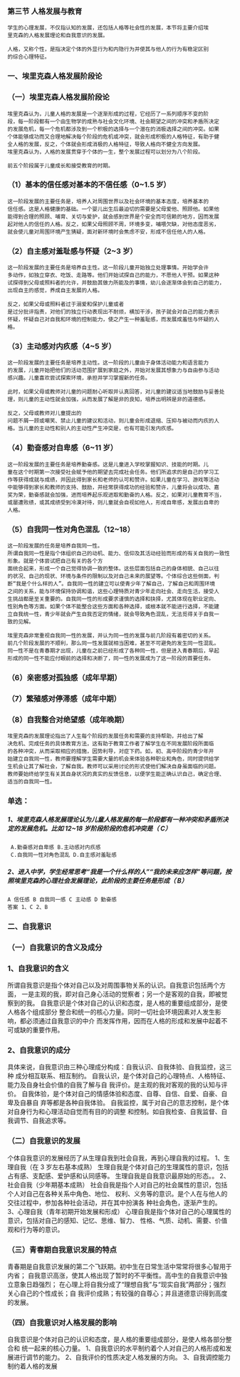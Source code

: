 ### 第三节 人格发展与教育
    学生的心理发展，不仅指认知的发展，还包括人格等社会性的发展，本节将主要介绍埃
    里克森的人格发展理论和自我意识的发展。
    
    人格，又称个性，是指决定个体的外显行为和内隐行为并使其与他人的行为有稳定区别
    的综合心理特征。

### 一、埃里克森人格发展阶段论 
### （一）埃里克森人格发展阶段论
    埃里克森认为，儿童人格的发展是一个逐渐形成的过程，它经历了一系列顺序不变的阶
    段，每一阶段都有一个由生物学的成熟与社会文化环境、社会期望之间的冲突和矛盾所决定
    的发展危机，每一个危机都涉及到一个积极的选择与一个潜在的消极选择之间的冲突。如果
    个体能够成功而又合理地解决每个阶段的危机或冲突，就会形成积极的人格特征，有助于健
    全人格的发展，反之，个体就会形成消极的人格特征，导致人格向不健全方向发展。
    埃里克森认为，人格的发展贯穿于个体的一生，整个发展过程可以划分为八个阶段。
    
    前五个阶段属于儿童成长和接受教育的时期。

### （1）基本的信任感对基本的不信任感（0~1.5 岁）
    这一阶段发展的主要任务是，培养人对周围世界以及社会环境的基本态度，培养基本的
    信任感。这是人格健康的基础。一个婴儿出生后最迫切的需要是父母爱他、照顾他。如果他
    能得到合理的照顾、哺育、关切与爱护，就会感到世界是个安全而可信赖的地方，因而发展
    起对他人的信任的人格。反之，如果父母照顾不周，环境多变，哺喂欠缺，对他态度恶劣，
    就会使儿童对周围环境产生猜疑，面对新环境时会焦虑不安，形成不信任他人的人格。

### （2）自主感对羞耻感与怀疑（2~3 岁）
    这一阶段发展的主要任务是培养自主性。这一阶段儿童开始独立处理事情。开始学会许
    多动作，如独立穿衣、吃饭、走路等。他们开始试探自己的能力，不愿他人干预。如果这种
    试探得到父母或照料者的允许，并鼓励其做力所能及的事情，幼儿会逐渐体会到自己的能力，
    出现自主的感觉，养成自主发展的人格。
    
    反之，如果父母或照料者过于溺爱和保护儿童或者
    是过分批评指责，对他们的独立行动表现出不耐烦，横加干涉，孩子就会对自己的能力表示
    怀疑，怀疑自己对自我和环境的控制能力，使之产生一种羞耻感，而发展成羞怯与怀疑的人
    格。

### （3）主动感对内疚感（4~5 岁）
    这一阶段发展的主要任务是培养主动性。这一阶段的儿童由于身体活动能力和语言能力
    的发展，儿童开始把他们的活动范围扩展到家庭之外，开始对发展其想象力与自由参与活动
    感兴趣。儿童喜欢尝试探索环境，承担并学习掌握新的任务。
    
    此时，如果父母或教师对儿童的问题耐心听取并认真回答，对儿童的建议适当地鼓励与妥善处理，则儿童的主动性就会加强，从而发展了解是非的良知，培养出明辨是非的道德感。
    
    反之，父母或教师对儿童提出的
    问题不屑一顾或嘲笑、禁止儿童的建议和活动，则儿童会形成退缩、压抑与被动而内疚的人
    格。当儿童的主动性和别人的主动性产生冲突是，也有可能引发内疚感。

### （4）勤奋感对自卑感（6~11 岁）
    这一阶段发展的主要任务是培养勤奋感。这是儿童进入学校掌握知识、技能的时期。儿
    童在这个时期第一次接受社会赋予他的期望去完成社会任务。他们所追求的是自己的学习工
    作等获得成就与成绩，并因此得到家长和老师的认可和赞许。如果儿童在学习、游戏等活动
    中能够得到家长和教师的支持、鼓励，并经常获得成功的经验和赞许，儿童将会以成功、嘉
    奖为荣，勤奋感就会加强，进而培养起乐观进取和勤奋的人格。反之，如果对儿童教育不当，
    或屡遭败绩，或其成绩受到冷漠对待，则儿童就会自视如他人，形成自卑感，发展出自卑的
    人格。

### （5）自我同一性对角色混乱（12~18）
    这一阶段发展的任务是培养自我同一性。
    所谓自我同一性是指个体组织自己的动机、能力、信仰及其活动经验而形成的有关自我的一致性形象。就是个体尝试把自己有关的各个方
    面统合起来，形成一个自己觉得协调一致的整体。这些层面包括自己的身体相貌、自己以往
    的状况、自己的现状、环境与条件的限制以及对自己未来的展望等。个体综合这些侧面，判
    断“我是个什么样的人”。自我同一性的建立可以使青少年了解自己，了解自己和周围环境
    之间的关系，能与环境保持协调和谐，这些心理特质对青少年走向社会、走向生活，接受人
    生挑战都是至关重要的。自我同一性的形成要求谨慎的选择和抉择，尤其体现在职业定向、
    性别角色等方面。如果个体不能整合这些方面和各种选择，或根本就不能进行选择，不能建
    立自我统一性，青少年就会产生自我否定的情绪，就会导致角色混乱，无法觅得关于自我一
    致的见解。
    
    埃里克森非常重视自我同一性的发展，并认为同一性的发展与前几阶段有着密切的关系。
    前几个阶段发展的不顺利，那么同一性发展就相当困难，甚至不可避免的发生同一性混乱。
    同一性不是在青春期才出现，儿童在之前已经形成了各种同一性，但是进入青春期后，早起
    形成的同一性不能应付眼前的选择和决断了，同一性的发展成为了这一阶段的首要任务。
### （6）亲密感对孤独感（成年早期）
### （7）繁殖感对停滞感（成年中期）
### （8）自我整合对绝望感（成年晚期）
    埃里克森的发展理论指出了人生每个阶段的发展任务和需要的支持帮助，并给出了解
    决危机、完成任务的具体教育方法，这有助于教育工作者了解学生在不同发展阶段所面临
    的各种冲突，从而采取相应的措施，因势利导，对症下药。如，初、高中阶段的青少年开
    始建立自我同一性，教师要理解学生需要大量的机会来体验各种职业和角色，同时提供给学
    生机会让其了解社会，了解自我。教师可以采用讨论的形式使他们解决自身虽面临的问题。
    教师要始终给学生有关其自身状况的真实的反馈信息，以便学生能正确认识自己，确定合理、
    适当的自我同一性。

### 单选：
##### 1、埃里克森人格发展理论认为儿童人格发展的每一阶段都有一种冲突和矛盾所决定的发展危机。比如 12~18 岁阶段阶段的危机冲突是（ C）
     A.勤奋感对自卑感 B.主动感对内疚感
     C.自我同一性对角色混乱 D.自主感对羞耻感
 
##### 2、进入中学，学生经常思考“我是一个什么样的人”“我的未来应怎样”等问题，按照埃里克森的心理社会发展理论，此阶段的主要任务是形成（ B）
    A 信任感 B 自我同一感 C 主动感 D 勤奋感
    答案 1、C 2、B 

### 二、自我意识 
### （一）自我意识的含义及成分
### 1、自我意识的含义
所谓自我意识是指个体对自己以及对周围事物关系的认识。自我意识包括两个方面，
一是主观的我，即对自己身心活动的觉察者；另一个是客观的自我，即被觉察到的我。
自我意识是个体对自己的认识和态度，是人格的重要组成部分，是使人格各个组成部分
整合和统一的核心力量。同时一切社会环境因素对人发生影响，都必须通过自我意识的中介
而发挥作用，因而在人格的形成和发展中起着不可或缺的重要作用。
### 2、自我意识的成分
具体来说，自我意识由三种心理成分构成：自我认识、自我体验、自我监控，这三种
成分相互联系、相互制约。
自我认识，是个体对自己的心理特点、人格特征、能力及自身社会价值的自我了解与自
我评价。是主观的我对客观的我的认知与评价。
自我体验，是个体对自己的情感体验和态度、自尊、自信、自爱、自豪、自卑及自暴自
弃等都是各种自我体验。
自我监控，属于对自己的意志控制，是个体对自身行为和心理活动自觉而有目的的调整
和控制。如自我检查、自我监督、自我调节、自我追求等。
### （二）自我意识的发展
个体自我意识的发展经历了从生理自我到社会自我，再到心理自我的过程。
1、生理自我（在 3 岁左右基本成熟）
生理自我是个体对自己的生理属性的意识，包括占有感、支配感、爱护感和认同感等。
生理自我是自我意识最原始的形态。。
2、社会自我（少年期基本成熟）
社会自我是指个人对自己的社会属性的意识，包括个人对自己在各种关系中角色、地位、
权利、义务等的意识。是个人在与他人的交往过程中，参加各种社会活动，并在其中扮演各
种社会角色，逐渐产生的。
3、心理自我（青年初期开始发展和形成）
心理自我是指个体对自己的心理属性的意识，包括对自己的感知、记忆、思维、智力、
性格、气质、动机、需要、价值观和行为等的意识。
### （三）青春期自我意识发展的特点
青春期是自我意识发展的第二个飞跃期。初中生在日常生活中常常将很多心智用于内省；
自我意识高涨，使其人格出现了暂时的不平衡性。高中生的自我意识中独立意象日趋强烈；
在心理上将自我分成了“理想自我”与“现实自我”两部分；强烈关心自己的个性成长；自
我评价成熟；有较强的自尊心；并且道德意识得到高度的发展。
### （四）自我意识对人格发展的影响
自我意识是个体对自己的认识和态度，是人格的重要组成部分，是使人格各部分整合和
统一起来的核心力量。
1、自我意识的水平制约着个人对自己的人格形成和发展进行调节的能力。
2、自我评价的性质决定人格发展的方向。
3、自我调控能力制约着人格的发展